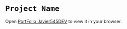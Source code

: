 # `Project Name`

Open [PortFolio Javier545DEV](https://javier545dev.github.io/my-new-portfolio/) to view it in your browser.
